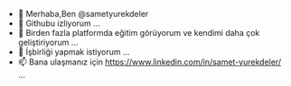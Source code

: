 - 👋 Merhaba,Ben @sametyurekdeler
- 👀 Githubu izliyorum ...
- 🌱 Birden fazla platformda eğitim görüyorum ve kendimi daha çok geliştiriyorum ...
- 💞️ İşbirliği yapmak istiyorum ...
- 📫 Bana ulaşmanız için https://www.linkedin.com/in/samet-yurekdeler/ ...

<!---
sametyurekdeler/sametyurekdeler is a ✨ special ✨ repository because its `README.md` (this file) appears on your GitHub profile.
You can click the Preview link to take a look at your changes.
--->
